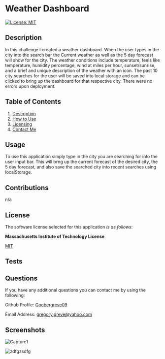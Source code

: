 # Weather Dashboard

  [![License: MIT](https://img.shields.io/badge/License-MIT-yellow.svg)](https://opensource.org/licenses/MIT)

  
## Description

In this challenge I created a weather dashboard. When the user types in the city into the search bar the Current weather as well as the 5 day forecast will show for the city. The weather conditions include temperature, feels like temperature, humidity percentage, wind at miles per hour, sunset/sunrise, and a brief and unique description of the weather with an icon. The past 10 city searches for the user will be saved into local storage and can be clicked to bring up the dashboard for that respective city. There were no errors upon deployment.


  
## Table of Contents

1. [Description](#description)   
2. [How to Use](#usage)  
3. [Licensing](#license)  
4. [Contact Me](#questions)



## Usage

To use this application simply type in the city you are searching for into the user input bar. This will brng up the current forecast of the desired city, the 5 day forecast, and also save the searched city into recent searches using localStorage. 

## Contributions

n/a


## License

The software license selected for this application *is as follows*:

**Massachusetts Institute of Technology License**

[MIT](https://opensource.org/licenses/MIT)



## Tests



## Questions

If you have any additional questions you can contact me by using the following:

 Github Profile: [Goobergreve09](https://www.github.com/Goobergreve09)

 Email Address: gregory.greve@yahoo.com
 
## Screenshots
![Capture1](https://github.com/Goobergreve09/weather-dashboard-api/assets/143923830/0334a59d-2e0e-4456-b0a6-1dca608af736)

![zdfgzsdfg](https://github.com/Goobergreve09/weather-dashboard-api/assets/143923830/99ca588d-8e6c-4e4d-87ee-26ed1d5be17e)

